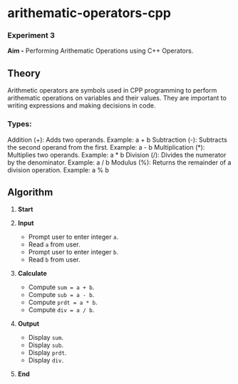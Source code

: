 # arithematic-operators-cpp
### Experiment 3

**Aim -** 
Performing Arithematic Operations using C++ Operators.

## Theory
Arithmetic operators are symbols used in CPP programming to perform arithematic operations on variables and their values. They are important to writing expressions and making decisions in code.

### Types: 
Addition (+): Adds two operands.
Example: a + b
Subtraction (-): Subtracts the second operand from the first.
Example: a - b
Multiplication (*): Multiplies two operands.
Example: a * b
Division (/): Divides the numerator by the denominator.
Example: a / b
Modulus (%): Returns the remainder of a division operation.
Example: a % b

## Algorithm 

1. **Start**

2. **Input**
   - Prompt user to enter integer `a`.
   - Read `a` from user.
   - Prompt user to enter integer `b`.
   - Read `b` from user.

3. **Calculate**
   - Compute `sum = a + b`.
   - Compute `sub = a - b`.
   - Compute `prdt = a * b`.
   - Compute `div = a / b`.

4. **Output**
   - Display `sum`.
   - Display `sub`.
   - Display `prdt`.
   - Display `div`.

5. **End**
